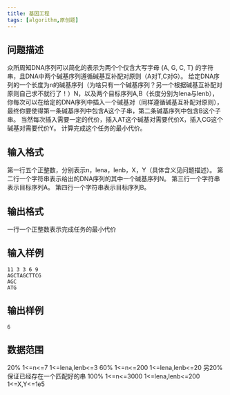 ```yaml
---
title: 基因工程
tags: [algorithm,原创题]
---
```

## 问题描述
众所周知DNA序列可以简化的表示为两个个仅含大写字母 {A, G, C, T} 的字符串，且DNA中两个碱基序列遵循碱基互补配对原则（A对T,C对G）。
给定DNA序列的一个长度为n的碱基序列（为啥只有一个碱基序列？另一个根据碱基互补配对原则自己求不就行了！）N，以及两个目标序列A,B（长度分别为lena与lenb），
你每次可以在给定的DNA序列中插入一个碱基对（同样遵循碱基互补配对原则），最终你要使得第一条碱基序列中包含A这个子串，第二条碱基序列中包含B这个子串。
当然每次插入需要一定的代价，插入AT这个碱基对需要代价X，插入CG这个碱基对需要代价Y。
计算完成这个任务的最小代价。
<!--more-->

## 输入格式
第一行五个正整数，分别表示n，lena，lenb，X，Y（具体含义见问题描述）。
第二行一个字符串表示给出的DNA序列的其中一个碱基序列N。
第三行一个字符串表示目标序列A。
第四行一个字符串表示目标序列B。

## 输出格式
一行一个正整数表示完成任务的最小代价

## 输入样例
```
11 3 3 6 9
AGCTAGCTTCG
AGC
ATG
```

## 输出样例
```
6
```

## 数据范围
20%   1<=n<=7   1<=lena,lenb<=3
60%   1<=n<=200  1<=lena,lenb<=20
另20% 保证已经存在一个匹配好的串
100%  1<=n<=3000 1<=lena,lenb<=200 1<=X,Y<=1e5
